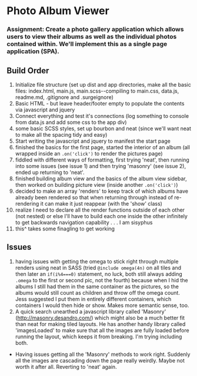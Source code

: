 # Photo Album Viewer

### Assignment: Create a photo gallery application which allows users to view their albums as well as the individual photos contained within. We'll implement this as a single page application (SPA).

## Build Order
1. Initialize file structure (set up dist and app directories, make all the basic files: index.html, main.js, main.scss--compiling to main.css, data.js, readme.md, .gitignore and .surgeignore)
2. Basic HTML - but leave header/footer empty to populate the contents via javascript and jquery
3. Connect everything and test it's connections (log something to console from data.js and add some css to the app div)
4. some basic SCSS styles, set up bourbon and neat (since we'll want neat to make all the spacing tidy and easy)
5. Start writing the javascript and jquery to manifest the start page
6. finished the basics for the first page, started the interior of an album (all wrapped inside an `.on('click')` to render the pictures page)
7. fiddled with different ways of formatting, first trying 'neat', then running into some issues (see issue 1) and then trying 'masonry' (see issue 2), ended up returning to 'neat'.
8. finished building album view and the basics of the album view sidebar, then worked on building picture view (inside another `.on('click')`)
9. decided to make an array 'renders' to keep track of which albums have already been rendered so that when returning through instead of re-rendering it can make it just reappear (with the 'show' class)
10. realize I need to declare all the render functions outside of each other (not nested) or else I'll have to build each one inside the other infinitely to get backwards navigation capability . . . I am sisyphus
11. this^ takes some finagling to get working

## Issues
1. having issues with getting the omega to stick right through multiple renders using neat in SASS (tried `@include omega(4n)` on all tiles and then later an `if(i%4===0)` statement, no luck, both still always adding `.omega` to the first or second pic, not the fourth) because when I hid the albums I still had them in the same container as the pictures, so the albums would still count as children and throw off the omega count. Jess suggested I put them in entirely different containers, which containers I would then hide or show. Makes more semantic sense, too.
2. A quick search unearthed a javascript library called 'Masonry' (http://masonry.desandro.com/) which might also be a much better fit than neat for making tiled layouts. He has another handy library called 'imagesLoaded' to make sure that all the images are fully loaded before running the layout, which keeps it from breaking. I'm trying including both.
  - Having issues getting all the 'Masonry' methods to work right. Suddenly all the images are cascading down the page really weirdly. Maybe not worth it after all. Reverting to 'neat' again.
